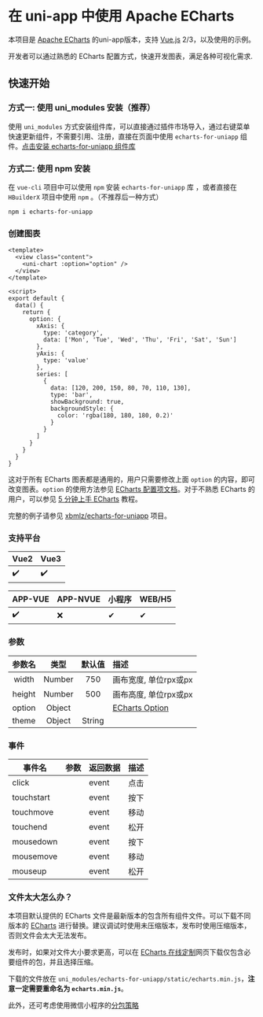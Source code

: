 # 在 uni-app 中使用 Apache ECharts

本项目是 [Apache ECharts](https://github.com/apache/echarts) 的uni-app版本，支持 [Vue.js](https://vuejs.org/) 2/3，以及使用的示例。

开发者可以通过熟悉的 ECharts 配置方式，快速开发图表，满足各种可视化需求.

## 快速开始

### 方式一: 使用 uni_modules 安装（推荐）

使用 `uni_modules` 方式安装组件库，可以直接通过插件市场导入，通过右键菜单快速更新组件，不需要引用、注册，直接在页面中使用 `echarts-for-uniapp` 组件。[点击安装 echarts-for-uniapp 组件库](https://ext.dcloud.net.cn/plugin?name=echarts-for-uniapp)

### 方式二: 使用 npm 安装

在 `vue-cli` 项目中可以使用 `npm` 安装 `echarts-for-uniapp` 库 ，或者直接在 `HBuilderX` 项目中使用 `npm` 。（不推荐后一种方式）

```bash
npm i echarts-for-uniapp
```

### 创建图表

```vue
<template>
  <view class="content">
    <uni-chart :option="option" />
  </view>
</template>

<script>
export default {
  data() {
    return {
      option: {
        xAxis: {
          type: 'category',
          data: ['Mon', 'Tue', 'Wed', 'Thu', 'Fri', 'Sat', 'Sun']
        },
        yAxis: {
          type: 'value'
        },
        series: [
          {
            data: [120, 200, 150, 80, 70, 110, 130],
            type: 'bar',
            showBackground: true,
            backgroundStyle: {
              color: 'rgba(180, 180, 180, 0.2)'
            }
          }
        ]
      }
    }
  }
}

```


这对于所有 ECharts 图表都是通用的，用户只需要修改上面 `option` 的内容，即可改变图表。`option` 的使用方法参见 [ECharts 配置项文档](https://echarts.apache.org/zh/option.html)。对于不熟悉 ECharts 的用户，可以参见 [5 分钟上手 ECharts](https://echarts.apache.org/zh/tutorial.html#5%20%E5%88%86%E9%92%9F%E4%B8%8A%E6%89%8B%20ECharts) 教程。

完整的例子请参见 [xbmlz/echarts-for-uniapp](https://github.com/xbmlz/echarts-for-uniapp) 项目。


### 支持平台

| Vue2 | Vue3 |
| --- | --- |
| ✔️ | ✔️ |

| APP-VUE | APP-NVUE | 小程序 | WEB/H5 |
| --- | --- | --- | --- |
| ✔️ | ❌ | ✔ | ✔ |

### 参数

| 参数名 | 类型 | 默认值 | 描述 |
| :--: | :--: | :--: | :-- |
| width | Number | 750 | 画布宽度, 单位rpx或px |
| height | Number | 500 | 画布高度, 单位rpx或px |
| option | Object |  | [ECharts Option](https://echarts.apache.org/zh/option.html) |
| theme | Object|String |  | [Eharts Theme](https://echarts.apache.org/handbook/zh/concepts/style/) |


### 事件

| 事件名 | 参数 | 返回数据 | 描述 |
| --- | --- | --- | --- |
| click |  | event | 点击 |
| touchstart |  | event | 按下 |
| touchmove |  | event | 移动 |
| touchend |  | event | 松开 |
| mousedown |  | event | 按下 |
| mousemove |  | event | 移动 |
| mouseup |  | event | 松开 |

### 文件太大怎么办？

本项目默认提供的 ECharts 文件是最新版本的包含所有组件文件。可以下载不同版本的 [ECharts](https://github.com/apache/echarts/blob/master/dist/) 进行替换。建议调试时使用未压缩版本，发布时使用压缩版本，否则文件会太大无法发布。

发布时，如果对文件大小要求更高，可以在 [ECharts 在线定制](https://echarts.apache.org/zh/builder.html)网页下载仅包含必要组件的包，并且选择压缩。

下载的文件放在 `uni_modules/echarts-for-uniapp/static/echarts.min.js`，**注意一定需要重命名为 `echarts.min.js`**。

此外，还可考虑使用微信小程序的[分包策略](https://developers.weixin.qq.com/miniprogram/dev/framework/subpackages/independent.html)
